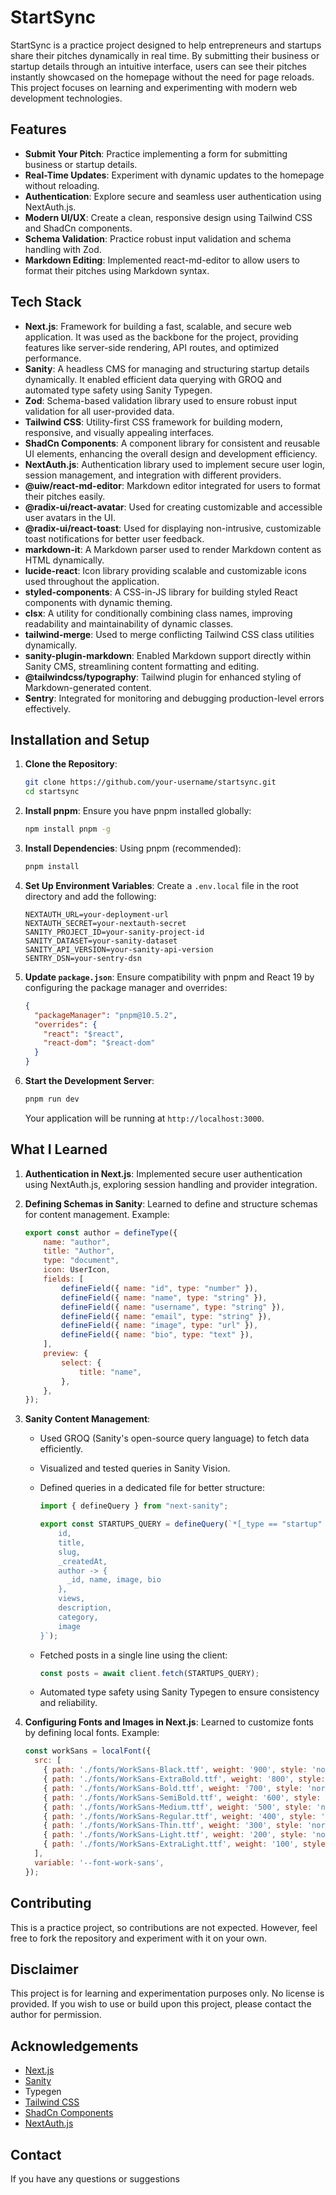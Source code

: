 # StartSync

StartSync is a practice project designed to help entrepreneurs and startups share their pitches dynamically in real time. By submitting their business or startup details through an intuitive interface, users can see their pitches instantly showcased on the homepage without the need for page reloads. This project focuses on learning and experimenting with modern web development technologies.

## Features

- **Submit Your Pitch**: Practice implementing a form for submitting business or startup details.
- **Real-Time Updates**: Experiment with dynamic updates to the homepage without reloading.
- **Authentication**: Explore secure and seamless user authentication using NextAuth.js.
- **Modern UI/UX**: Create a clean, responsive design using Tailwind CSS and ShadCn components.
- **Schema Validation**: Practice robust input validation and schema handling with Zod.
- **Markdown Editing**: Implemented react-md-editor to allow users to format their pitches using Markdown syntax.

## Tech Stack

- **Next.js**: Framework for building a fast, scalable, and secure web application. It was used as the backbone for the project, providing features like server-side rendering, API routes, and optimized performance.
- **Sanity**: A headless CMS for managing and structuring startup details dynamically. It enabled efficient data querying with GROQ and automated type safety using Sanity Typegen.
- **Zod**: Schema-based validation library used to ensure robust input validation for all user-provided data.
- **Tailwind CSS**: Utility-first CSS framework for building modern, responsive, and visually appealing interfaces.
- **ShadCn Components**: A component library for consistent and reusable UI elements, enhancing the overall design and development efficiency.
- **NextAuth.js**: Authentication library used to implement secure user login, session management, and integration with different providers.
- **@uiw/react-md-editor**: Markdown editor integrated for users to format their pitches easily.
- **@radix-ui/react-avatar**: Used for creating customizable and accessible user avatars in the UI.
- **@radix-ui/react-toast**: Used for displaying non-intrusive, customizable toast notifications for better user feedback.
- **markdown-it**: A Markdown parser used to render Markdown content as HTML dynamically.
- **lucide-react**: Icon library providing scalable and customizable icons used throughout the application.
- **styled-components**: A CSS-in-JS library for building styled React components with dynamic theming.
- **clsx**: A utility for conditionally combining class names, improving readability and maintainability of dynamic classes.
- **tailwind-merge**: Used to merge conflicting Tailwind CSS class utilities dynamically.
- **sanity-plugin-markdown**: Enabled Markdown support directly within Sanity CMS, streamlining content formatting and editing.
- **@tailwindcss/typography**: Tailwind plugin for enhanced styling of Markdown-generated content.
- **Sentry**: Integrated for monitoring and debugging production-level errors effectively.

## Installation and Setup

1. **Clone the Repository**:

   ```bash
   git clone https://github.com/your-username/startsync.git
   cd startsync
   ```

2. **Install pnpm**:
   Ensure you have pnpm installed globally:

   ```bash
   npm install pnpm -g
   ```

3. **Install Dependencies**:
   Using pnpm (recommended):

   ```bash
   pnpm install
   ```

4. **Set Up Environment Variables**:
   Create a `.env.local` file in the root directory and add the following:

   ```env
   NEXTAUTH_URL=your-deployment-url
   NEXTAUTH_SECRET=your-nextauth-secret
   SANITY_PROJECT_ID=your-sanity-project-id
   SANITY_DATASET=your-sanity-dataset
   SANITY_API_VERSION=your-sanity-api-version
   SENTRY_DSN=your-sentry-dsn
   ```

5. **Update `package.json`**:
   Ensure compatibility with pnpm and React 19 by configuring the package manager and overrides:

   ```json
   {
     "packageManager": "pnpm@10.5.2",
     "overrides": {
       "react": "$react",
       "react-dom": "$react-dom"
     }
   }
   ```

6. **Start the Development Server**:

   ```bash
   pnpm run dev
   ```

   Your application will be running at `http://localhost:3000`.

## What I Learned

1. **Authentication in Next.js**:
   Implemented secure user authentication using NextAuth.js, exploring session handling and provider integration.

2. **Defining Schemas in Sanity**:
   Learned to define and structure schemas for content management. Example:

   ```javascript
   export const author = defineType({
       name: "author",
       title: "Author",
       type: "document",
       icon: UserIcon,
       fields: [
           defineField({ name: "id", type: "number" }),
           defineField({ name: "name", type: "string" }),
           defineField({ name: "username", type: "string" }),
           defineField({ name: "email", type: "string" }),
           defineField({ name: "image", type: "url" }),
           defineField({ name: "bio", type: "text" }),
       ],
       preview: {
           select: {
               title: "name",
           },
       },
   });
   ```

3. **Sanity Content Management**:

   - Used GROQ (Sanity's open-source query language) to fetch data efficiently.
   - Visualized and tested queries in Sanity Vision.
   - Defined queries in a dedicated file for better structure:

     ```javascript
     import { defineQuery } from "next-sanity";

     export const STARTUPS_QUERY = defineQuery(`*[_type == "startup" && defined(slug.current)] | order(_createdAt desc){
         id,
         title,
         slug,
         _createdAt,
         author -> {
           _id, name, image, bio
         },
         views,
         description,
         category,
         image
     }`);
     ```

   - Fetched posts in a single line using the client:

     ```javascript
     const posts = await client.fetch(STARTUPS_QUERY);
     ```

   - Automated type safety using Sanity Typegen to ensure consistency and reliability.

4. **Configuring Fonts and Images in Next.js**:
   Learned to customize fonts by defining local fonts. Example:

   ```javascript
   const workSans = localFont({
     src: [
       { path: './fonts/WorkSans-Black.ttf', weight: '900', style: 'normal' },
       { path: './fonts/WorkSans-ExtraBold.ttf', weight: '800', style: 'normal' },
       { path: './fonts/WorkSans-Bold.ttf', weight: '700', style: 'normal' },
       { path: './fonts/WorkSans-SemiBold.ttf', weight: '600', style: 'normal' },
       { path: './fonts/WorkSans-Medium.ttf', weight: '500', style: 'normal' },
       { path: './fonts/WorkSans-Regular.ttf', weight: '400', style: 'normal' },
       { path: './fonts/WorkSans-Thin.ttf', weight: '300', style: 'normal' },
       { path: './fonts/WorkSans-Light.ttf', weight: '200', style: 'normal' },
       { path: './fonts/WorkSans-ExtraLight.ttf', weight: '100', style: 'normal' },
     ],
     variable: '--font-work-sans',
   });
   ```

## Contributing

This is a practice project, so contributions are not expected. However, feel free to fork the repository and experiment with it on your own.

## Disclaimer

This project is for learning and experimentation purposes only. No license is provided. If you wish to use or build upon this project, please contact the author for permission.

## Acknowledgements

- [Next.js](https://nextjs.org/)
- [Sanity](https://www.sanity.io/)
- Typegen
- [Tailwind CSS](https://tailwindcss.com/)
- [ShadCn Components](https://shadcn.dev/)
- [NextAuth.js](https://next-auth.js.org/)

## Contact

If you have any questions or suggestions
